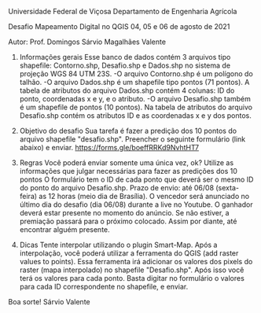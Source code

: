  
Universidade Federal de Viçosa
Departamento de Engenharia Agrícola

Desafio Mapeamento Digital no QGIS
04, 05 e 06 de agosto de 2021

Autor: Prof. Domingos Sárvio Magalhães Valente

1.	Informações gerais
Esse banco de dados contém 3 arquivos tipo shapefile: Contorno.shp, Desafio.shp e Dados.shp  no sistema de projeção WGS 84 UTM 23S. 
-O arquivo Contorno.shp é um polígono do talhão. 
-O arquivo Dados.shp é um shapefile tipo pontos (71 pontos). A tabela de atributos do arquivo Dados.shp contém 4 colunas: ID do ponto, coordenadas x e y, e o atributo. 
-O arquivo Desafio.shp também é um shapefile de pontos (10 pontos). Na tabela de atributos do arquivo Desafio.shp contém os atributos ID e as coordenadas x e y dos pontos. 


2.	Objetivo do desafio
Sua tarefa é fazer a predição dos 10 pontos do arquivo shapefile "desafio.shp". Preencher o seguinte formulário (link abaixo) e enviar. 
https://forms.gle/boeffRRKd9NvhtHT7

3.	Regras
Você poderá enviar somente uma única vez, ok?
Utilize as informações que julgar necessárias para fazer as predições dos 10 pontos
O formulário tem o ID de cada ponto que deverá ser o mesmo ID do ponto do arquivo Desafio.shp.
Prazo de envio: até 06/08 (sexta-feira) as 12 horas (meio dia de Brasília).
O vencedor será anunciado no último dia do desafio (dia 06/08) durante a live no Youtube.
O ganhador deverá estar presente no momento do anúncio. Se não estiver, a premiação passará para o próximo colocado. Assim por diante, até encontrar alguém presente.

4.	Dicas
Tente interpolar utilizando o plugin Smart-Map.
Após a interpolação, você poderá utilizar a ferramenta do QGIS (add raster values to points). Essa ferramenta irá adicionar os valores dos pixels do raster (mapa interpolado) no shapefile "Desafio.shp". Após isso você terá os valores para cada ponto. Basta digitar no formulário o valores para cada ID correspondente no shapefile, e enviar.


Boa sorte!
Sárvio Valente
